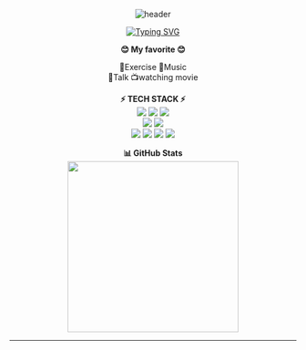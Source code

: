 <div align="center" style="text-align: center;">

![header](https://capsule-render.vercel.app/api?type=waving&color=dcdcdc&text=&animation=twinkling&height=80)

[![Typing SVG](https://readme-typing-svg.demolab.com?font=Alkatra&weight=500&size=45&duration=3500&pause=3&color=333333&center=true&vCenter=true&multiline=true&repeat=true&width=1000&height=100&lines=Welcome+to+YoungSoon12's+GitHub!👋)](https://git.io/typing-svg)

</div>

<div align="center">
  
<b>😊 My favorite 😊</b>
<br />

💪Exercise 🎵Music <br>
💬Talk 📺watching movie

</div>


<div align="center">


  <b>⚡ TECH STACK ⚡</b> <br />
    <img src="https://img.shields.io/badge/html5-E34F26?style=flat&logo=html5&logoColor=white">
    <img src="https://img.shields.io/badge/css-1572B6?style=flat&logo=css3&logoColor=white">
    <img src="https://img.shields.io/badge/javascript-F7DF1E?style=flat&logo=javascript&logoColor=black">
    <br>
    <img src="https://img.shields.io/badge/React-61DAFB?style=flat&logo=React&logoColor=black"/>
    <img src="https://img.shields.io/badge/Node.js-339933?style=flat&logo=Node.js&logoColor=white"/>
    <br>
    <img src="https://img.shields.io/badge/GitHub-181717?style=flat&logo=GitHub&logoColor=white"/>
    <img src="https://img.shields.io/badge/Notion-white?style=flat&logo=Notion&logoColor=000000">
    <img src="https://img.shields.io/badge/Slack-4A154B?style=flat&logo=Slack&logoColor=white">
    <img src="https://img.shields.io/badge/Discord-5865f2?style=flat&logo=Discord&logoColor=white">

  <b>📊 GitHub Stats</b> <br />
  <img src="https://github-readme-stats.vercel.app/api/top-langs/?username=youngsoon12&layout=compact&card_width=445&langs_count=6" width="300" />


</div>
<hr>
